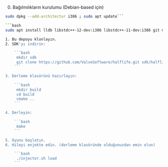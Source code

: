 0. Bağılmılıkların kurulumu (Debian-based için)
```bash
sudo dpkg --add-architectur i386 ; sudo apt update```

```bash
sudo apt install lldb libstdc++-12-dev:i386 libstdc++-11-dev:i386 git make gcc-multilib mesa-common-dev cmake clang```

1. Bu depoyu klonlayın.
2. SDK'yı indirin:

    ```bash
     mkdir sdk
     git clone https://github.com/ValveSoftware/halflife.git sdk/halflife-master
    ```

3. Derleme klasörünü hazırlayın:

    ```bash
     mkdir build
     cd build
     cmake ..
    ```

4. Derleyin:

    ```bash
     make
    ```

5. Oyunu başlatın.
6. Hileyi enjekte edin. (derleme klasöründe olduğunuzdan emin olun)

    ```bash
     ./injector.sh load
    ```

